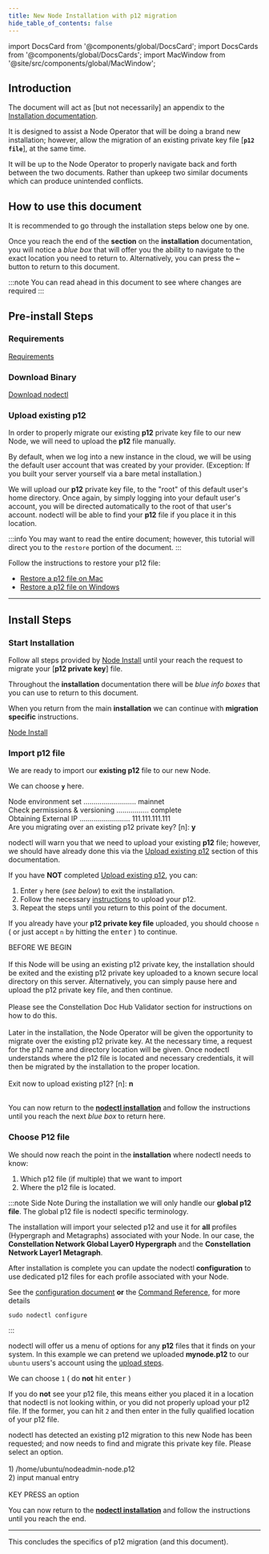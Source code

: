 ```yaml
---
title: New Node Installation with p12 migration
hide_table_of_contents: false
---
```

<intro-end />

import DocsCard from '@components/global/DocsCard';
import DocsCards from '@components/global/DocsCards';
import MacWindow from '@site/src/components/global/MacWindow';

<head>
  <title>MainNet 2.0 Automation with nodectl</title>
  <meta
    name="description"
    content="nodectl installation of new Node"
  />
</head>

## Introduction

The document will act as [but not necessarily] an appendix to the [Installation documentation](/validate/automated/nodectlInstall).  

It is designed to assist a Node Operator that will be doing a brand new installation; however, allow the migration of an existing private key file [**`p12 file`**], at the same time. 

It will be up to the Node Operator to properly navigate back and forth between the two documents.  Rather than upkeep two similar documents which can produce unintended conflicts.

## How to use this document

It is recommended to go through the installation steps below one by one.  

Once you reach the end of the **section** on the **installation** documentation, you will notice a *blue box* that will offer you the ability to navigate to the exact location you need to return to.  Alternatively, you can press the <kbd>&larr;</kbd> button to return to this document.

:::note 
You can read ahead in this document to see where changes are required
:::

## Pre-install Steps
### Requirements
[Requirements](/validate/automated/nodectlInstall#requirements)

### Download Binary
[Download nodectl](/validate/automated/nodectlInstall#download-nodectl)

### Upload existing p12

In order to properly migrate our existing **p12** private key file to our new Node, we will need to upload the **p12** file manually.

By default, when we log into a new instance in the cloud, we will be using the default user account that was created by your provider.  (Exception: If you built your server yourself via a bare metal installation.)

We will upload our **p12** private key file, to the "root" of this default user's home directory. Once again, by simply logging into your default user's account, you will be directed automatically to the root of that user's account.  nodectl will be able to find your **p12** file if you place it in this location.

:::info
You may want to read the entire document; however, this tutorial will direct you to the `restore` portion of the document.
:::

Follow the instructions to restore your p12 file:
  - [Restore a p12 file on Mac](/validate/resources/p12backup-mac#restore-p12-file)
  - [Restore a p12 file on Windows](/validate/resources/p12backup-win#restoring-your-p12)

---

## Install Steps
### Start Installation

Follow all steps provided by [Node Install](/validate/automated/nodectlInstall#install-nodectl) until your reach the request to migrate your [**p12 private key**] file.  

Throughout the **installation** documentation there will be *blue info boxes* that you can use to return to this document.

When you return from the main **installation** we can continue with **migration specific** instructions.

[Node Install](/validate/automated/nodectlInstall#install-nodectl)

### Import p12 file

We are ready to import our **existing p12** file to our new Node.

We can choose **`y`** here.

<MacWindow>
  Node environment set .......................... mainnet<br />
  Check permissions & versioning ................ complete<br />    
  Obtaining External IP ......................... 111.111.111.111<br />
  Are you migrating over an existing p12 private key? [n]: <b>y</b><br /> 
</MacWindow>

nodectl will warn you that we need to upload your existing **p12** file; however, we should have already done this via the [Upload existing p12](#upload-existing-p12) section of this documentation.

If you have **NOT** completed [Upload existing p12](#upload-existing-p12), you can:
  1. Enter `y` here (*see below*) to exit the installation.
  2. Follow the necessary [instructions](#upload-existing-p12) to upload your p12.
  3. Repeat the steps until you return to this point of the document.

If you already have your **p12 private key file** uploaded, you should choose `n` ( or just accept `n` by hitting the <kbd>enter</kbd> ) to continue.

<MacWindow>
  BEFORE WE BEGIN <br />
<br />
  If this Node will be using an existing p12 private
  key, the installation should be exited and the existing p12 private key
  uploaded to a known secure local directory on this server. Alternatively, you can simply pause
  here and upload the p12 private key file, and then continue.<br />
<br />
  Please see the Constellation Doc Hub Validator section for instructions on how to do this.<br />
<br />
  Later in the installation, the Node Operator will be given the opportunity to migrate over the
  existing p12 private key. At the necessary time, a request for the p12 name
  and directory location will be given. Once nodectl understands where
  the p12 file is located and necessary credentials, it will then be migrated by the installation to the proper location.<br />
<br />
  Exit now to upload existing p12? [n]: <b>n</b><br />
<br />
</MacWindow>

You can now return to the **[nodectl installation](/validate/automated/nodectlInstall#system-requirements)** and follow the instructions until you reach the next *blue box* to return here.

### Choose P12 file

We should now reach the point in the **installation** where nodectl needs to know:
1. Which p12 file (if multiple) that we want to import
3. Where the p12 file is located.

:::note Side Note
During the installation we will only handle our **global p12 file**.  The global p12 file is nodectl specific terminology.

The installation will import your selected p12 and use it for **all** profiles (Hypergraph and Metagraphs) associated with your Node.  In our case, the **Constellation Network Global Layer0 Hypergraph** and the **Constellation Network Layer1 Metagraph**.

After installation is complete you can update the nodectl **configuration** to use dedicated p12 files for each profile associated with your Node.

See the [configuration document](/validate/automated/nodectlConfig) **or** the [Command Reference](/validate/automated/nodectlCommands), for more details
```
sudo nodectl configure
```
:::

nodectl will offer us a menu of options for any **p12** files that it finds on your system.  In this example we can pretend we uploaded **mynode.p12** to our `ubuntu` users's account using the [upload steps](#upload-existing-p12).

We can choose `1` ( do **not** hit <kbd>enter</kbd> )

If you do **not** see your p12 file, this means either you placed it in a location that nodectl is not looking within, or you did not properly upload your p12 file.  If the former, you can hit `2` and then enter in the fully qualified location of your p12 file.

<MacWindow>
  nodectl has detected an existing p12 migration to this new Node has been requested; and now
  needs to find and migrate this private key file. Please select an option.<br />
<br />
  1) /home/ubuntu/nodeadmin-node.p12<br />
  2) input manual entry<br />
<br />
  KEY PRESS an option<br />
</MacWindow>

You can now return to the **[nodectl installation](/validate/automated/nodectlInstall#passphrase-entry)** and follow the instructions until you reach the end.

---
This concludes the specifics of p12 migration (and this document).

